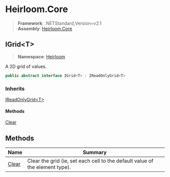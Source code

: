 # Heirloom.Core

> **Framework**: .NETStandard,Version=v2.1  
> **Assembly**: [Heirloom.Core][0]  

## IGrid\<T>

> **Namespace**: [Heirloom][0]  

A 2D grid of values.

```cs
public abstract interface IGrid<T> : IReadOnlyGrid<T>
```

### Inherits

[IReadOnlyGrid\<T>][1]

#### Methods

[Clear][2]

## Methods

| Name       | Summary                                                                      |
|------------|------------------------------------------------------------------------------|
| [Clear][2] | Clear the grid (ie, set each cell to the default value of the element type). |

[0]: ../Heirloom.Core.md
[1]: Heirloom.IReadOnlyGrid[T].md
[2]: Heirloom.IGrid[T].Clear.md
